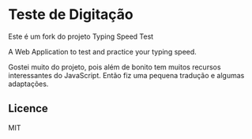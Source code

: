 # Teste de Digitação

Este é um fork do projeto Typing Speed Test

A Web Application to test and practice your typing speed. 

Gostei muito do projeto, pois além de bonito tem muitos recursos interessantes do JavaScript. Então fiz uma pequena tradução e algumas adaptações.

## Licence
MIT
